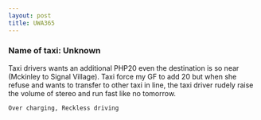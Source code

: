 ```yaml
---
layout: post
title: UWA365
---
```


### Name of taxi: Unknown

Taxi drivers wants an additional PHP20 even the destination is so near (Mckinley to Signal Village). Taxi force my GF to add 20 but when she refuse and wants to transfer to other taxi in line, the taxi driver rudely raise the volume of stereo and run fast like no tomorrow. 

```Over charging, Reckless driving```
